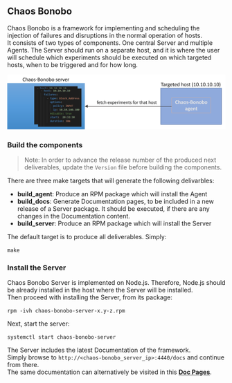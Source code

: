 ## Chaos Bonobo  
Chaos Bonobo is a framework for implementing and scheduling the injection of failures and disruptions in the normal operation of hosts.  
It consists of two types of components. One central Server and multiple Agents.
The Server should run on a separate host, and it is where the user will schedule which experiments should be executed on which targeted hosts, when to be triggered and for how long.  

![Components](Documentation/docs/img/components.png)


### Build the components
> Note: In order to advance the release number of the produced next deliverables, update the `Version` file before building the components.

There are three make targets that will generate the following delivarbles:
- **build_agent**: Produce an RPM package which will install the Agent 
- **build_docs**: Generate Documentation pages, to be included in a new release of a Server package. 
It should be executed, if there are any changes in the Documentation content.
- **build_server**: Produce an RPM package which will install the Server

The default target is to produce all deliverables. Simply:  
```
make 
```


### Install the Server
Chaos Bonobo Server is implemented on Node.js. Therefore, Node.js should be already installed in the host where the Server will be installed.  
Then proceed with installing the Server, from its package:
```
rpm -ivh chaos-bonobo-server-x.y-z.rpm
```

Next, start the server:
```
systemctl start chaos-bonobo-server
```

The Server includes the latest Documentation of the framework.  
Simply browse to `http://<chaos-bonobo_server_ip>:4440/docs` and continue from there.  
The same documentation can alternatively be visited in this [**Doc Pages**](https://costisc.github.io/chaos-bonobo/).  
